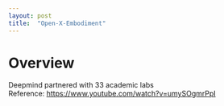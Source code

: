 ```yaml
---
layout: post
title:  "Open-X-Embodiment"
---
```


# Overview
Deepmind partnered with 33 academic labs  
Reference: https://www.youtube.com/watch?v=umySOgmrPpI <br/>

